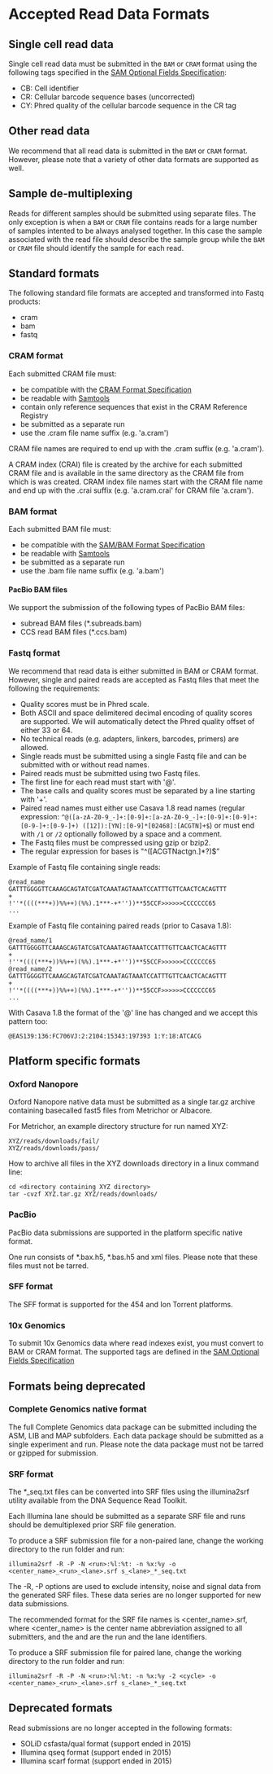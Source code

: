 # Accepted Read Data Formats

## Single cell read data

Single cell read data must be submitted in the `BAM` or `CRAM` format using
the following tags specified in the [SAM Optional Fields Specification](https://samtools.github.io/hts-specs/SAMtags.pdf):
- CB: Cell identifier
- CR: Cellular barcode sequence bases (uncorrected)
- CY: Phred quality of the cellular barcode sequence in the CR tag

## Other read data

We recommend that all read data is submitted in the `BAM` or `CRAM` format.
However, please note that a variety of other data formats are supported as well.

## Sample de-multiplexing

Reads for different samples should be submitted using separate files. The
only exception is when a `BAM` or `CRAM` file contains reads for a large
number of samples intented to be always analysed together. In this case
the sample associated with the read file should describe the sample
group while the `BAM` or `CRAM` file should identify the sample
for each read.

## Standard formats

The following standard file formats are accepted and transformed into Fastq products:
- cram
- bam
- fastq

### CRAM format

Each submitted CRAM file must:
- be compatible with the [CRAM Format Specification](https://samtools.github.io/hts-specs/CRAMv3.pdf)
- be readable with [Samtools](http://www.htslib.org/)
- contain only reference sequences that exist in the CRAM Reference Registry
- be submitted as a separate run
- use the .cram file name suffix (e.g. 'a.cram')

CRAM file names are required to end up with the .cram suffix (e.g. 'a.cram').

A CRAM index (CRAI) file is created by the archive for each submitted CRAM file and is available in
the same directory as the CRAM file from which is was created. CRAM index file names
start with the CRAM file name and end up with the .crai suffix (e.g. 'a.cram.crai' for CRAM file 'a.cram').

### BAM format

Each submitted BAM file must:
- be compatible with the [SAM/BAM Format Specification](http://samtools.github.io/hts-specs/SAMv1.pdf)
- be readable with [Samtools](http://www.htslib.org/)
- be submitted as a separate run
- use the .bam file name suffix (e.g. 'a.bam')

#### PacBio BAM files

We support the submission of the following types of PacBio BAM files:
- subread BAM files (*.subreads.bam)
- CCS read BAM files (*.ccs.bam)

### Fastq format

We recommend that read data is either submitted in BAM or CRAM format.
However, single and paired reads are accepted as Fastq files that meet the following the requirements:

- Quality scores must be in Phred scale.
- Both ASCII and space delimitered decimal encoding of quality scores are supported. We will automatically detect the Phred quality offset of either 33 or 64.
- No technical reads (e.g. adapters, linkers, barcodes, primers) are allowed.
- Single reads must be submitted using a single Fastq file and can be submitted with or without read names.
- Paired reads must be submitted using two Fastq files.
- The first line for each read must start with '@'.
- The base calls and quality scores must be separated by a line starting with '+'.
- Paired read names must either use Casava 1.8 read names
(regular expression: `^@([a-zA-Z0-9_-]+:[0-9]+:[a-zA-Z0-9_-]+:[0-9]+:[0-9]+:[0-9-]+:[0-9-]+) ([12]):[YN]:[0-9]*[02468]:[ACGTN]+$`)
or must end with `/1` or `/2` optionally followed by a space and a comment.    
- The Fastq files must be compressed using gzip or bzip2.
- The regular expression for bases is "^([ACGTNactgn.]*?)$”

Example of Fastq file containing single reads:

```
@read_name
GATTTGGGGTTCAAAGCAGTATCGATCAAATAGTAAATCCATTTGTTCAACTCACAGTTT
+
!''*((((***+))%%++)(%%).1***-+*''))**55CCF>>>>>>CCCCCCC65
...
```

Example of Fastq file containing paired reads (prior to Casava 1.8):

```
@read_name/1
GATTTGGGGTTCAAAGCAGTATCGATCAAATAGTAAATCCATTTGTTCAACTCACAGTTT
+
!''*((((***+))%%++)(%%).1***-+*''))**55CCF>>>>>>CCCCCCC65
@read_name/2
GATTTGGGGTTCAAAGCAGTATCGATCAAATAGTAAATCCATTTGTTCAACTCACAGTTT
+
!''*((((***+))%%++)(%%).1***-+*''))**55CCF>>>>>>CCCCCCC65
...
```

With Casava 1.8 the format of the '@' line has changed and we accept this pattern too:

```
@EAS139:136:FC706VJ:2:2104:15343:197393 1:Y:18:ATCACG
```

## Platform specific formats

### Oxford Nanopore

Oxford Nanopore native data must be submitted as a single tar.gz
archive containing basecalled fast5 files from Metrichor or Albacore.

For Metrichor, an example directory structure for run named XYZ:

```
XYZ/reads/downloads/fail/
XYZ/reads/downloads/pass/
```

How to archive all files in the XYZ downloads directory in a linux command line:

```
cd <directory containing XYZ directory>
tar -cvzf XYZ.tar.gz XYZ/reads/downloads/
```

### PacBio

PacBio data submissions are supported in the platform specific native format.

One run consists of *.bax.h5, *.bas.h5 and xml files. Please note that these files must not be tarred.

### SFF format

The SFF format is supported for the 454 and Ion Torrent platforms.

### 10x Genomics

To submit 10x Genomics data where read indexes exist, you must convert to BAM
or CRAM format. The supported tags are defined in the [SAM Optional Fields Specification](http://samtools.github.io/hts-specs/SAMtags.pdf)


## Formats being deprecated

### Complete Genomics native format

The full Complete Genomics data package can be submitted including the ASM, LIB and MAP
subfolders. Each data package should be submitted as a single experiment and run. Please
note the data package must not be tarred or gzipped for submission.

### SRF format

The *_seq.txt files can be converted into SRF files using the illumina2srf utility available
from the DNA Sequence Read Toolkit.

Each Illumina lane should be submitted as a separate SRF file and runs should be demultiplexed
prior SRF file generation.

To produce a SRF submission file for a non-paired lane, change the working directory to the run
folder and run:

```
illumina2srf -R -P -N <run>:%l:%t: -n %x:%y -o <center_name>_<run>_<lane>.srf s_<lane>_*_seq.txt
 ```

The -R, -P options are used to exclude intensity, noise and signal data from the generated SRF files.
These data series are no longer supported for new data submissions.

The recommended format for the SRF file names is <center_name>_<run>_<lane>.srf, where <center_name>
is the center name abbreviation assigned to all submitters, and the <run> and <lane> are the run and
the lane identifiers.

To produce a SRF submission file for paired lane, change the working directory to the run folder and run:

```
illumina2srf -R -P -N <run>:%l:%t: -n %x:%y -2 <cycle> -o <center_name>_<run>_<lane>.srf s_<lane>_*_seq.txt
```

## Deprecated formats

Read submissions are no longer accepted in the following formats:

- SOLiD csfasta/qual format (support ended in 2015)
- Illumina qseq format (support ended in 2015)
- Illumina scarf format (support ended in 2015)
